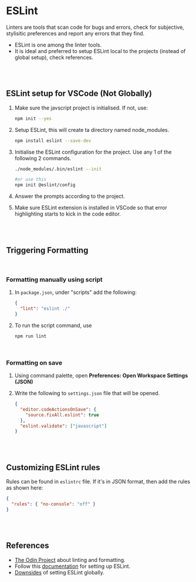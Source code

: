 # ESLint

Linters are tools that scan code for bugs and errors, check for subjective, stylisitic preferences and report any errors that they find.

- ESLint is one among the linter tools.
- It is ideal and preferred to setup ESLint local to the projects (instead of global setup), check references.

<br>
<br>

## ESLint setup for VSCode (Not Globally)

1. Make sure the javscript project is initialised. If not, use:

   ```bash
   npm init --yes
   ```

2. Setup ESLint, this will create ta directory named node_modules.

   ```bash
   npm install eslint --save-dev
   ```

3. Initialise the ESLint configuration for the project. Use any 1 of the following 2 commands.

   ```bash
   ./node_modules/.bin/eslint --init
   ```

   ```bash
   #or use this
   npm init @eslint/config
   ```

4. Answer the prompts according to the project.

5. Make sure ESLint extension is installed in VSCode so that error highlighting starts to kick in the code editor.

<br>
<br>

## Triggering Formatting

<br>

### Formatting manually using script

1. In `package.json`, under "scripts" add the following:

   ```json
   {
     "lint": "eslint ./"
   }
   ```

2. To run the script command, use

   ```bash
   npm run lint
   ```

<br>

### Formatting on save

1. Using command palette, open **Preferences: Open Workspace Settings (JSON)**
2. Write the following to `settings.json` file that will be opened.

   ```json
   {
     "editor.codeActionsOnSave": {
       "source.fixAll.eslint": true
     },
     "eslint.validate": ["javascript"]
   }
   ```

<br>
<br>

## Customizing ESLint rules

Rules can be found in `eslintrc` file. If it's in JSON format, then add the rules as shown here:

```json
{
  "rules": { "no-console": "off" }
}
```

<br>
<br>

## References

- [The Odin Project](https://www.theodinproject.com/lessons/node-path-javascript-linting) about linting and formatting.
- Follow this [documentation](https://www.digitalocean.com/community/tutorials/linting-and-formatting-with-eslint-in-vs-code) for setting up ESLint.
- [Downsides](https://stackoverflow.com/questions/66694306/any-downsides-to-installing-eslint-globally) of setting ESLint globally.
